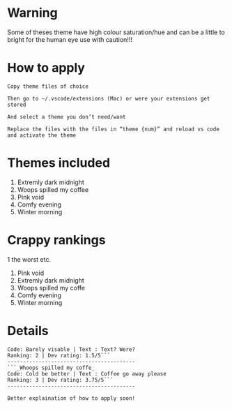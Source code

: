 # Warning 
Some of theses theme have high colour saturation/hue and can be a little to bright for the human eye
use with caution!!!

# How to apply 

``` Copy theme files of choice ```


``` Then go to ~/.vscode/extensions (Mac) or were your extensions get stored ```


``` And select a theme you don’t need/want ```


``` Replace the files with the files in “theme {num}” and reload vs code and activate the theme ```

# Themes included 

1. Extremly dark midnight
2. Woops spilled my coffee
3. Pink void 
4. Comfy evening
5. Winter morning

# Crappy rankings
1 the worst etc.

1. Pink void
2. Extremly dark midnight
3. Woops spilled my coffe
4. Comfy evening
5. Winter morning

# Details

```_Extremly dark midnight_
Code: Barely visable | Text : Text? Were?
Ranking: 2 | Dev rating: 1.5/5```
-----------------------------------------
```_Whoops spilled my coffe_
Code: Cold be better | Text : Coffee go away please
Ranking: 3 | Dev rating: 3.75/5```
-----------------------------------------

Better explaination of how to apply soon!


